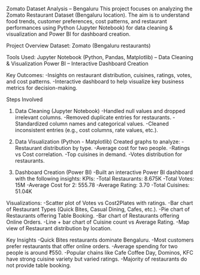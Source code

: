 Zomato Dataset Analysis – Bengaluru
This project focuses on analyzing the Zomato Restaurant Dataset (Bengaluru location). The aim is to understand food trends, customer preferences, cost patterns, and restaurant performances using Python (Jupyter Notebook) for data cleaning & visualization and Power BI for dashboard creation.

Project Overview
Dataset: Zomato (Bengaluru restaurants)

Tools Used:
Jupyter Notebook (Python, Pandas, Matplotlib) – Data Cleaning & Visualization
Power BI – Interactive Dashboard Creation

Key Outcomes:
-Insights on restaurant distribution, cuisines, ratings, votes, and cost patterns.
-Interactive dashboard to help visualize key business metrics for decision-making.

Steps Involved
1. Data Cleaning (Jupyter Notebook)
-Handled null values and dropped irrelevant columns.
-Removed duplicate entries for restaurants.
-Standardized column names and categorical values.
-Cleaned inconsistent entries (e.g., cost columns, rate values, etc.).

2. Data Visualization (Python - Matplotlib)
Created graphs to analyze:
-Restaurant distribution by type.
-Average cost for two people.
-Ratings vs Cost correlation.
-Top cuisines in demand.
-Votes distribution for restaurants.

3. Dashboard Creation (Power BI)
-Built an interactive Power BI dashboard with the following insights:
KPIs:
-Total Restaurants: 8.675K
-Total Votes: 15M
-Average Cost for 2: 555.78
-Average Rating: 3.70
-Total Cuisines: 51.04K

Visualizations:
-Scatter plot of Votes vs Cost2Plates with ratings.
-Bar chart of Restaurant Types (Quick Bites, Casual Dining, Cafes, etc.).
-Pie chart of Restaurants offering Table Booking.
-Bar chart of Restaurants offering Online Orders.
-Line + bar chart of Cuisine count vs Average Rating.
-Map view of Restaurant distribution by location.

Key Insights
-Quick Bites restaurants dominate Bengaluru.
-Most customers prefer restaurants that offer online orders.
-Average spending for two people is around ₹550.
-Popular chains like Cafe Coffee Day, Dominos, KFC have strong cuisine variety but varied ratings.
-Majority of restaurants do not provide table booking.
